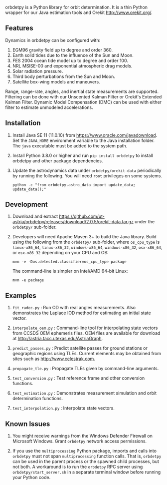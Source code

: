 orbdetpy is a Python library for orbit determination. It is a thin
Python wrapper for our Java estimation tools and Orekit <http://www.orekit.org/>.

Features
--------

Dynamics in orbdetpy can be configured with:

1. EGM96 gravity field up to degree and order 360.
2. Earth solid tides due to the influence of the Sun and Moon.
3. FES 2004 ocean tide model up to degree and order 100.
4. NRL MSISE-00 and exponential atmospheric drag models.
5. Solar radiation pressure.
6. Third body perturbations from the Sun and Moon.
7. Satellite box-wing models and maneuvers.

Range, range-rate, angles, and inertial state measurements are supported.
Filtering can be done with our Unscented Kalman Filter or Orekit's Extended
Kalman Filter. Dynamic Model Compensation (DMC) can be used with either
filter to estimate unmodeled accelerations.

Installation
------------

1. Install Java SE 11 (11.0.10) from <https://www.oracle.com/javadownload>.
   Set the `JAVA_HOME` environment variable to the Java installation
   folder. The `java` executable must be added to the system path.

2. Install Python 3.8.0 or higher and run `pip install orbdetpy` to install
   orbdetpy and other package dependencies.

3. Update the astrodynamics data under `orbdetpy/orekit-data` periodically by
   running the following. You will need `root` privileges on some systems.

   `python -c "from orbdetpy.astro_data import update_data; update_data();"`

Development
-----------

1. Download and extract <https://github.com/ut-astria/orbdetpy/releases/download/2.0.5/orekit-data.tar.gz>
   under the `orbdetpy/` sub-folder.

2. Developers will need Apache Maven 3+ to build the Java library. Build
   using the following from the `orbdetpy/` sub-folder, where `os_cpu_type` is
   `linux-x86_64`, `linux-x86_32`, `windows-x86_64`, `windows-x86_32`,
   `osx-x86_64`, or `osx-x86_32` depending on your CPU and OS:

   `mvn -e -Dos.detected.classifier=os_cpu_type package`

   The command-line is simpler on Intel/AMD 64-bit Linux:

   `mvn -e package`

Examples
--------

1. `fit_radec.py` : Run OD with real angles measurements. Also demonstrates
   the Laplace IOD method for estimating an initial state vector.

2. `interpolate_oem.py` : Command-line tool for interpolating state vectors
   from CCSDS OEM ephemeris files. OEM files are available for download at
   <http://astria.tacc.utexas.edu/AstriaGraph>.

3. `predict_passes.py` : Predict satellite passes for ground stations or
   geographic regions using TLEs. Current elements may be obtained from
   sites such as <http://www.celestrak.com>.

4. `propagate_tle.py` : Propagate TLEs given by command-line arguments.

5. `test_conversion.py` : Test reference frame and other conversion functions.

6. `test_estimation.py` : Demonstrates measurement simulation and orbit
   determination functions.

7. `test_interpolation.py` : Interpolate state vectors.

Known Issues
------------

1. You might receive warnings from the Windows Defender Firewall on Microsoft
   Windows. Grant `orbdetpy` network access permissions.

2. If you use the `multiprocessing` Python package, imports and calls into
   `orbdetpy` must not span `multiprocessing` function calls. That is, `orbdetpy`
   can be used in the parent process or the spawned child processes, but not both.
   A workaround is to run the `orbdetpy` RPC server using `orbdetpy/start_server.sh`
   in a separate terminal window before running your Python code.
